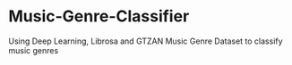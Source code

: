 # Music-Genre-Classifier
Using Deep Learning, Librosa and GTZAN Music Genre Dataset  to classify music genres
